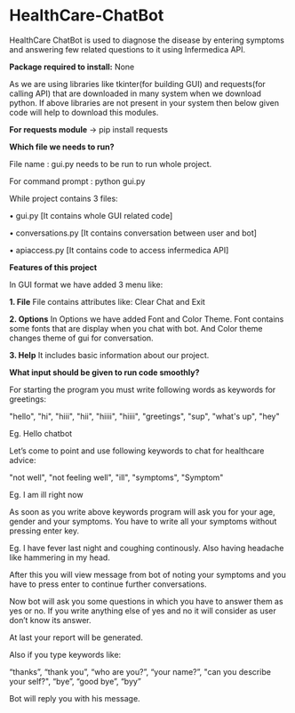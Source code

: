 # HealthCare-ChatBot
HealthCare ChatBot is used to diagnose the disease by entering symptoms and answering few related questions to it using Infermedica API.

**Package required to install:** None

As we are using libraries like tkinter(for building GUI) and requests(for calling API) that are downloaded in many system when we download python. If above libraries are not present in your system then below given code will help to download this modules.

**For requests module** -> pip install requests


**Which file we needs to run?**

File name : gui.py needs to be run to run whole project.

For command prompt : python gui.py

While project contains 3 files:

•	gui.py [It contains whole GUI related code]

•	conversations.py [It contains conversation between user and bot]

•	apiaccess.py [It contains code to access infermedica API]


**Features of this project**

In GUI format we have added 3 menu like:

**1. File**
File contains attributes like: Clear Chat and Exit

**2. Options**
In Options we have added Font and Color Theme. Font contains some fonts that are display when you chat with bot. And Color theme changes theme of gui for conversation.

**3. Help**
It includes basic information about our project.

**What input should be given to run code smoothly?**

For starting the program you must write following words as keywords for greetings:

"hello", "hi", "hiii", "hii", "hiiii", "hiiii", "greetings", "sup", "what's up", "hey"

Eg. Hello chatbot

Let’s come to point and use following keywords to chat for healthcare advice: 

"not well", "not feeling well", "ill", "symptoms", "Symptom"

Eg. I am ill right now

As soon as you write above keywords program will ask you for your age, gender and your symptoms. You have to write all your symptoms without pressing enter key.

Eg. I have fever last night and coughing continously. Also having headache like hammering in my head.

After this you will view message from bot of noting your symptoms and you have to press enter to continue further conversations.

Now bot will ask you some questions in which you have to answer them as yes or no. If you write anything else of yes and no it will consider as user don’t know its answer.

At last your report will be generated.

Also if you type keywords like:

“thanks”, “thank you”, “who are you?”, “your name?”, "can you describe your self?", “bye”, “good bye”, “byy”

Bot will reply you with his message.

